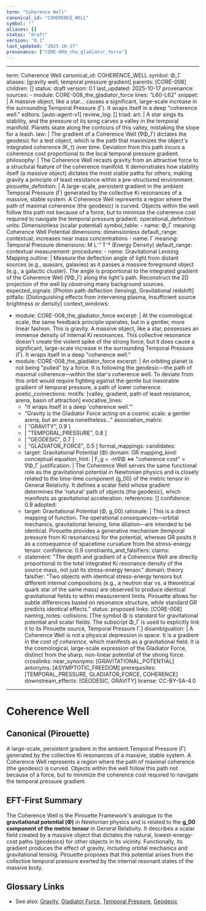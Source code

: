 ```yaml
---
term: "Coherence Well"
canonical_id: "COHERENCE_WELL"
symbol: ""
aliases: []
status: "draft"
version: "0.1"
last_updated: "2025-10-17"
provenance: ["CORE-008_the_gladiator_force"]
---
```


---
term: Coherence Well
canonical_id: COHERENCE_WELL
symbol: Φ_Γ
aliases: [gravity well, temporal pressure gradient]
parents: [CORE-008]
children: []
status: draft
version: 0.1
last_updated: 2025-10-17
provenance:
  sources:
    - module: CORE-008_the_gladiator_force
      lines: "L60-L62"
      snippet: |
        A massive object, like a star... causes a significant, large-scale increase in the surrounding Temporal Pressure (Γ). It wraps itself in a deep "coherence well."
  editors: [auto-agent-v1]
  review_log: []
triad:
  art: |
    A star sings its stability, and the pressure of its song carves a valley in the temporal manifold. Planets skate along the contours of this valley, mistaking the slope for a leash.
  law: |
    The gradient of a Coherence Well (∇Φ_Γ) dictates the geodesic for a test object, which is the path that maximizes the object's integrated coherence (K_τ) over time. Deviation from this path incurs a coherence cost proportional to the local temporal pressure gradient.
  philosophy: |
    The Coherence Well recasts gravity from an attractive force to a structural feature of the coherence manifold. It demonstrates how stability itself (a massive object) dictates the most stable paths for others, making gravity a principle of least resistance within a pre-structured environment.
pirouette_definition: |
  A large-scale, persistent gradient in the ambient Temporal Pressure (Γ) generated by the collective Ki resonances of a massive, stable system. A Coherence Well represents a region where the path of maximal coherence (the geodesic) is curved. Objects within the well follow this path not because of a force, but to minimize the coherence cost required to navigate the temporal pressure gradient.
operational_definition:
  units: Dimensionless (scalar potential)
  symbol_table:
    - name: Φ_Γ
      meaning: Coherence Well Potential
      dimensions: dimensionless
      default_range: contextual; increases near mass concentrations
    - name: Γ
      meaning: Temporal Pressure
      dimensions: M L⁻¹ T⁻² (Energy Density)
      default_range: contextual
  measurement:
    procedures:
      - name: Gravitational Lensing Mapping
        outline: |
          Measure the deflection angle of light from distant sources (e.g., quasars, galaxies) as it passes a massive foreground object (e.g., a galactic cluster). The angle is proportional to the integrated gradient of the Coherence Well (∇Φ_Γ) along the light's path. Reconstruct the 2D projection of the well by observing many background sources.
        expected_signals: [Photon path deflection (lensing), Gravitational redshift]
        pitfalls: [Distinguishing effects from intervening plasma, Insufficient source brightness or density]
context_windows:
  - module: CORE-008_the_gladiator_force
    excerpt: |
      At the cosmological scale, the same feedback principle operates, but in a gentler, more linear fashion. This is gravity. A massive object, like a star, possesses an immense density of internal Ki resonances. This collective resonance doesn't create the violent spike of the strong force, but it does cause a significant, large-scale increase in the surrounding Temporal Pressure (Γ). It wraps itself in a deep "coherence well."
  - module: CORE-008_the_gladiator_force
    excerpt: |
      An orbiting planet is not being "pulled" by a force. It is following the geodesic—the path of maximal coherence—within the star's coherence well. To deviate from this orbit would require fighting against the gentle but inexorable gradient of temporal pressure, a path of lower coherence.
poetic_connections:
  motifs: [valley, gradient, path of least resistance, arena, basin of attraction]
  evocative_lines:
    - "It wraps itself in a deep 'coherence well.'"
    - "Gravity is the Gladiator Force acting on a cosmic scale: a gentler arena, but an arena nonetheless..."
  association_matrix:
    - [ "GRAVITY", 0.9 ]
    - [ "TEMPORAL_PRESSURE", 0.8 ]
    - [ "GEODESIC", 0.7 ]
    - [ "GLADIATOR_FORCE", 0.5 ]
formal_mappings:
  candidates:
    - target: Gravitational Potential (Φ)
      domain: GR
      mapping_kind: conceptual
      equation_hint: |
        F_g = -m∇Φ  <=>  "coherence cost" ∝ ∇Φ_Γ
      justification: |
        The Coherence Well serves the same functional role as the gravitational potential in Newtonian physics and is closely related to the time-time component (g_00) of the metric tensor in General Relativity. It defines a scalar field whose gradient determines the 'natural' path of objects (the geodesic), which manifests as gravitational acceleration.
      references: []
      confidence: 0.9
  adopted:
    - target: Gravitational Potential (Φ, g_00)
      rationale: |
        This is a direct mapping of function. The operational consequences—orbital mechanics, gravitational lensing, time dilation—are intended to be identical. Pirouette provides a generative mechanism (temporal pressure from Ki resonances) for the potential, whereas GR posits it as a consequence of spacetime curvature from the stress-energy tensor.
      confidence: 0.9
constraints_and_falsifiers:
  claims:
    - statement: "The depth and gradient of a Coherence Well are directly proportional to the total integrated Ki resonance density of the source mass, not just its stress-energy tensor."
      domain: theory
      falsifier: "Two objects with identical stress-energy tensors but different internal compositions (e.g., a neutron star vs. a theoretical quark star of the same mass) are observed to produce identical gravitational fields to within measurement limits. Pirouette allows for subtle differences based on resonance structure, while standard GR predicts identical effects."
      status: proposed
      links: [CORE-008]
naming_notes:
  collisions: [The symbol Φ is standard for gravitational potential and scalar fields. The subscript Φ_Γ is used to explicitly link it to its Pirouette source, Temporal Pressure Γ.]
  disambiguation: |
    A Coherence Well is not a physical depression in space. It is a gradient in the *cost of coherence*, which manifests as a gravitational field. It is the cosmological, large-scale expression of the Gladiator Force, distinct from the sharp, non-linear potential of the strong force.
crosslinks:
  near_synonyms: [GRAVITATIONAL_POTENTIAL]
  antonyms: [ASYMPTOTIC_FREEDOM]
  prerequisites: [TEMPORAL_PRESSURE, GLADIATOR_FORCE, COHERENCE]
  downstream_effects: [GEODESIC, GRAVITY]
license: CC-BY-SA-4.0
---

# Coherence Well

## Canonical (Pirouette)
A large-scale, persistent gradient in the ambient Temporal Pressure (Γ) generated by the collective Ki resonances of a massive, stable system. A Coherence Well represents a region where the path of maximal coherence (the geodesic) is curved. Objects within the well follow this path not because of a force, but to minimize the coherence cost required to navigate the temporal pressure gradient.

## EFT-First Summary
The Coherence Well is the Pirouette Framework's analogue to the **gravitational potential (Φ)** in Newtonian physics and is related to the **g_00 component of the metric tensor** in General Relativity. It describes a scalar field created by a massive object that dictates the natural, lowest-energy-cost paths (geodesics) for other objects in its vicinity. Functionally, its gradient produces the effect of gravity, including orbital mechanics and gravitational lensing. Pirouette proposes that this potential arises from the collective temporal pressure exerted by the internal resonant states of the massive body.

## Glossary Links
- See also: [Gravity](<link>), [Gladiator Force](<link>), [Temporal Pressure](<link>), [Geodesic](<link>)